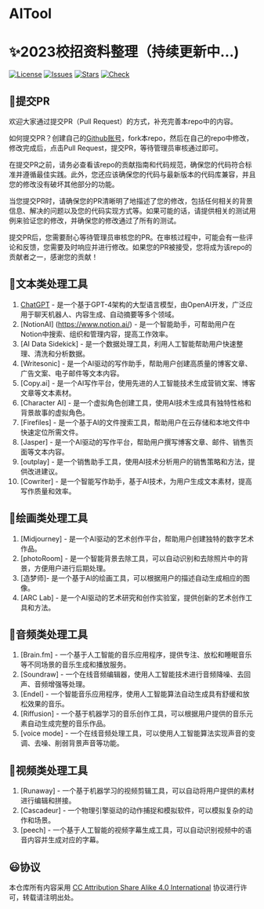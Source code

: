 # AITool
# ✨2023校招资料整理（持续更新中...)

[![License](https://img.shields.io/github/license/The-Run-Philosophy-Organization/run?style=flat-square)](https://creativecommons.org/licenses/by-sa/4.0/)
[![Issues](https://img.shields.io/github/issues/Mapshiny/AITool?style=flat-square)](https://github.com/Mapshiny/CampusRecruit/issues)
[![Stars](https://img.shields.io/github/stars/Mapshiny/AITool?style=flat-square)](https://star-history.com/#Mapshiny/CampusRecruit&Date)
[![Check](https://github.com/The-Run-Philosophy-Organization/run/actions/workflows/Check.yml/badge.svg?branch=main)](https://github.com/The-Run-Philosophy-Organization/run/actions/workflows/Check.yml)



## 🍂提交PR

欢迎大家通过提交PR（Pull Request）的方式，补充完善本repo中的内容。

如何提交PR？创建自己的[Github账号](https://github.com/)，fork本repo，然后在自己的repo中修改，修改完成后，点击Pull Request，提交PR，等待管理员审核通过即可。

在提交PR之前，请务必查看该repo的贡献指南和代码规范，确保您的代码符合标准并遵循最佳实践。此外，您还应该确保您的代码与最新版本的代码库兼容，并且您的修改没有破坏其他部分的功能。

当您提交PR时，请确保您的PR清晰明了地描述了您的修改，包括任何相关的背景信息、解决的问题以及您的代码实现方式等。如果可能的话，请提供相关的测试用例来验证您的修改，并确保您的修改通过了所有的测试。

提交PR后，您需要耐心等待管理员审核您的PR。在审核过程中，可能会有一些评论和反馈，您需要及时响应并进行修改。如果您的PR被接受，您将成为该repo的贡献者之一，感谢您的贡献！



## 🎉文本类处理工具

1. [ChatGPT](https://www.openai.com/chatgpt) - 是一个基于GPT-4架构的大型语言模型，由OpenAI开发，广泛应用于聊天机器人、内容生成、自动摘要等多个领域。
2. [NotionAI] (https://www.notion.ai/) - 是一个智能助手，可帮助用户在Notion中搜索、组织和管理内容，提高工作效率。
3. [AI Data Sidekick] - 是一个数据处理工具，利用人工智能帮助用户快速整理、清洗和分析数据。
4. [Writesonic] - 是一个AI驱动的写作助手，帮助用户创建高质量的博客文章、广告文案、电子邮件等文本内容。
5. [Copy.ai] - 是一个AI写作平台，使用先进的人工智能技术生成营销文案、博客文章等文本素材。
6. [Character AI]  - 是一个虚拟角色创建工具，使用AI技术生成具有独特性格和背景故事的虚拟角色。
7. [Firefiles]  - 是一个基于AI的文件搜索工具，帮助用户在云存储和本地文件中快速定位所需文件。
8. [Jasper]  - 是一个AI驱动的写作平台，帮助用户撰写博客文章、邮件、销售页面等文本内容。
9.  [outplay] - 是一个销售助手工具，使用AI技术分析用户的销售策略和方法，提供改进建议。
10. [Cowriter] - 是一个智能写作助手，基于AI技术，为用户生成文本素材，提高写作质量和效率。



## 🎉绘画类处理工具

1. [Midjourney] - 是一个AI驱动的艺术创作平台，帮助用户创建独特的数字艺术作品。
2. [photoRoom] - 是一个智能背景去除工具，可以自动识别和去除照片中的背景，方便用户进行后期处理。
3. [造梦师]- 是一个基于AI的绘画工具，可以根据用户的描述自动生成相应的图像。
4. [ARC Lab]  - 是一个AI驱动的艺术研究和创作实验室，提供创新的艺术创作工具和方法。



## 🎉音频类处理工具

1. [Brain.fm]  - 一个基于人工智能的音乐应用程序，提供专注、放松和睡眠音乐等不同场景的音乐生成和播放服务。
2. [Soundraw]  - 一个在线音频编辑器，使用人工智能技术进行音频降噪、去回声、音频增强等处理。
3. [Endel]  - 一个智能音乐应用程序，使用人工智能算法自动生成具有舒缓和放松效果的音乐。
4. [Riffusion]  - 一个基于机器学习的音乐创作工具，可以根据用户提供的音乐元素自动生成完整的音乐作品。
5. [voice mode] - 一个在线音频处理工具，可以使用人工智能算法实现声音的变调、去噪、削弱背景声音等功能。


## 🎉视频类处理工具

1. [Runaway]  - 一个基于机器学习的视频剪辑工具，可以自动将用户提供的素材进行编辑和拼接。
2. [Cascadeur] - 一个物理引擎驱动的动作捕捉和模拟软件，可以模拟复杂的动作和场景。
3. [peech]  - 一个基于人工智能的视频字幕生成工具，可以自动识别视频中的语音内容并生成对应的字幕。


## 😃协议

本仓库所有内容采用 [CC Attribution Share Alike 4.0 International](https://creativecommons.org/licenses/by-sa/4.0/) 协议进行许可，转载请注明出处。

